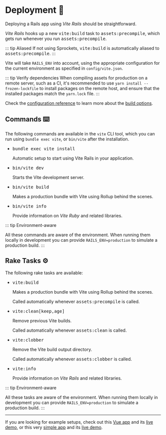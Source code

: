 [discussions]: https://github.com/ElMassimo/vite_rails/discussions
[rails]: https://rubyonrails.org/
[webpacker]: https://github.com/rails/webpacker
[vite rails]: https://github.com/ElMassimo/vite_rails
[vite]: https://vitejs.dev/
[vite-templates]: https://github.com/vitejs/vite/tree/main/packages/create-app
[plugins]: https://vitejs.dev/plugins/
[configuration reference]: /config/
[example1]: https://github.com/ElMassimo/pingcrm-vite
[heroku1]: https://pingcrm-vite.herokuapp.com/
[example2]: https://github.com/ElMassimo/vite_rails/tree/main/examples/blog
[heroku2]: https://vite-rails-demo.herokuapp.com/
[build options]: /config/#build-options
[configuration reference]: /config/

# Deployment 🚀

Deploying a Rails app using _Vite Rails_ should be straightforward.

_Vite Rails_ hooks up a new <kbd>vite:build</kbd> task to <kbd>assets:precompile</kbd>, which gets run whenever you run <kbd>assets:precompile</kbd>.

::: tip Aliased
If not using Sprockets, <kbd>vite:build</kbd> is automatically aliased to <kbd>assets:precompile</kbd>.
:::

Vite will take `RAILS_ENV` into account, using the appropriate configuration for
the current environment as specified in `config/vite.json`.

::: tip Verify dependencies
When compiling assets for production on a remote server, such as a CI, it's recommended to use `yarn install --frozen-lockfile` to install packages on the remote host, and ensure that the installed packages match the `yarn.lock` file.
:::

Check the [configuration reference] to learn more about the [build options].

## Commands ⌨️

The following commands are available in the `vite` CLI tool, which you can run
using `bundle exec vite`, or `bin/vite` after the installation.

- <kbd>bundle exec vite install</kbd>

  Automatic setup to start using Vite Rails in your application.

- <kbd>bin/vite dev</kbd>

  Starts the Vite development server.

- <kbd>bin/vite build</kbd>

  Makes a production bundle with Vite using Rollup behind the scenes.

- <kbd>bin/vite info</kbd>

  Provide information on _Vite Ruby_ and related libraries.

::: tip Environment-aware

All these commands are aware of the environment. When running them locally in
development you can provide `RAILS_ENV=production` to simulate a production build.
:::

## Rake Tasks ⚙️

The following rake tasks are available:

- <kbd>vite:build</kbd>

  Makes a production bundle with Vite using Rollup behind the scenes.

  Called automatically whenever <kbd>assets:precompile</kbd> is called.

- <kbd>vite:clean[keep,age]</kbd>

  Remove previous Vite builds.

  Called automatically whenever <kbd>assets:clean</kbd> is called.

- <kbd>vite:clobber</kbd>

  Remove the Vite build output directory.

  Called automatically whenever <kbd>assets:clobber</kbd> is called.

- <kbd>vite:info</kbd>

  Provide information on _Vite Rails_ and related libraries.

::: tip Environment-aware

All these tasks are aware of the environment. When running them locally in
development you can provide `RAILS_ENV=production` to simulate a production build.
:::

<hr/>

If you are looking for example setups, check out this [Vue app][example1] and its [live demo][heroku1], or this very [simple app][example2] and its [live demo][heroku2].
